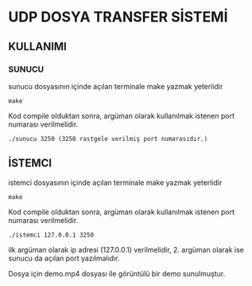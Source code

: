 # UDP DOSYA TRANSFER SİSTEMİ

## KULLANIMI

### SUNUCU

sunucu dosyasının içinde açılan terminale make yazmak yeterlidir

```
make
```

Kod compile olduktan sonra, argüman olarak kullanılmak istenen port numarası verilmelidir.

```
./sunucu 3250 (3250 rastgele verilmiş port numarasıdır.)
```

## İSTEMCI

istemci dosyasının içinde açılan terminale make yazmak yeterlidir

```
make
```

Kod compile olduktan sonra, argüman olarak kullanılmak istenen port numarası verilmelidir.

```
./istemci 127.0.0.1 3250
```

ilk argüman olarak ip adresi (127.0.0.1) verilmelidir, 2. argüman olarak ise sunucu da açılan port yazılmalıdır.

Dosya için demo.mp4 dosyası ile görüntülü bir demo sunulmuştur.
